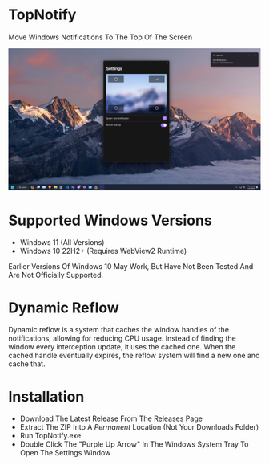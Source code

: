 # TopNotify
Move Windows Notifications To The Top Of The Screen

![TopNotify Screenshot](/Docs/Screenshot1.png)

# Supported Windows Versions

- Windows 11 (All Versions)
- Windows 10 22H2+ (Requires WebView2 Runtime)

Earlier Versions Of Windows 10 May Work, But Have Not Been Tested And Are Not Officially Supported.

# Dynamic Reflow

Dynamic reflow is a system that caches the window handles of the notifications, allowing for reducing CPU usage.
Instead of finding the window every interception update, it uses the cached one. 
When the cached handle eventually expires, the reflow system will find a new one and cache that.

# Installation

- Download The Latest Release From The [Releases](https://github.com/SamsidParty/TopNotify/releases) Page
- Extract The ZIP Into A *Permanent* Location (Not Your Downloads Folder)
- Run TopNotify.exe
- Double Click The "Purple Up Arrow" In The Windows System Tray To Open The Settings Window

